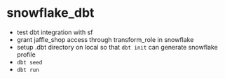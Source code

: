 # snowflake_dbt
- test dbt integration with sf
- grant jaffle_shop access through transform_role in snowflake
- setup .dbt directory on local so that `dbt init` can generate snowflake profile
- `dbt seed`
- `dbt run`
